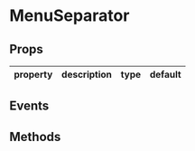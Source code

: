 # MenuSeparator

## Props

| property | description | type | default |
|----------|-------------|------|---------|

## Events

## Methods
